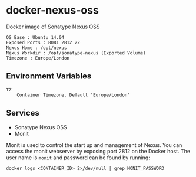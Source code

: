 docker-nexus-oss
====================

Docker image of Sonatype Nexus OSS

    OS Base : Ubuntu 14.04
    Exposed Ports : 8081 2812 22
    Nexus Home : /opt/nexus
    Nexus Workdir : /opt/sonatype-nexus (Exported Volume)
    Timezone : Europe/London

Environment Variables
---------------------
    TZ
        Container Timezone. Default 'Europe/London'

Services
--------

  * Sonatype Nexus OSS
  * Monit

Monit is used to control the start up and management of Nexus. You can access the monit webserver
by exposing port 2812 on the Docker host. The user name is `monit` and password can be found by running:

    docker logs <CONTAINER_ID> 2>/dev/null | grep MONIT_PASSWORD

